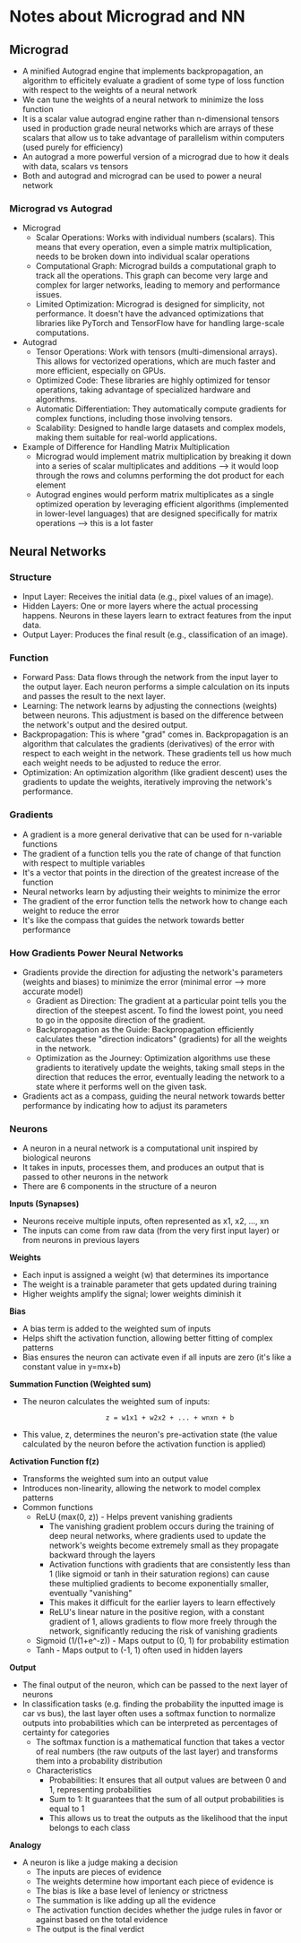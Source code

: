 # Notes about Micrograd and NN

## Micrograd
- A minified Autograd engine that implements backpropagation, an algorithm to efficitely evaluate a gradient of some type of loss function with respect to the weights of a neural network
- We can tune the weights of a neural network to minimize the loss function
- It is a scalar value autograd engine rather than n-dimensional tensors used in production grade neural networks which are arrays of these scalars that allow us to take advantage of parallelism within computers (used purely for efficiency)
- An autograd a more powerful version of a micrograd due to how it deals with data, scalars vs tensors
- Both and autograd and micrograd can be used to power a neural network 

### Micrograd vs Autograd
- Micrograd
    - Scalar Operations: Works with individual numbers (scalars). This means that every operation, even a simple matrix multiplication, needs to be broken down into individual scalar operations     
    - Computational Graph: Micrograd builds a computational graph to track all the operations. This graph can become very large and complex for larger networks, leading to memory and performance issues.   
    - Limited Optimization: Micrograd is designed for simplicity, not performance. It doesn't have the advanced optimizations that libraries like PyTorch and TensorFlow have for handling large-scale computations.
- Autograd
    - Tensor Operations: Work with tensors (multi-dimensional arrays). This allows for vectorized operations, which are much faster and more efficient, especially on GPUs.   
    - Optimized Code: These libraries are highly optimized for tensor operations, taking advantage of specialized hardware and algorithms.
    - Automatic Differentiation: They automatically compute gradients for complex functions, including those involving tensors.   
    - Scalability: Designed to handle large datasets and complex models, making them suitable for real-world applications.
- Example of Difference for Handling Matrix Multiplication
    - Micrograd would implement matrix multiplication by breaking it down into a series of scalar multiplicates and additions --> it would loop through the rows and columns performing the dot product for each element
    - Autograd engines would perform matrix multiplicates as a single optimized operation by leveraging efficient algorithms (implemented in lower-level languages) that are designed specifically for matrix operations --> this is a lot faster


## Neural Networks

### Structure
- Input Layer: Receives the initial data (e.g., pixel values of an image).   
- Hidden Layers: One or more layers where the actual processing happens. Neurons in these layers learn to extract features from the input data.   
- Output Layer: Produces the final result (e.g., classification of an image).

### Function
- Forward Pass: Data flows through the network from the input layer to the output layer. Each neuron performs a simple calculation on its inputs and passes the result to the next layer.   
- Learning: The network learns by adjusting the connections (weights) between neurons. This adjustment is based on the difference between the network's output and the desired output.   
- Backpropagation: This is where "grad" comes in. Backpropagation is an algorithm that calculates the gradients (derivatives) of the error with respect to each weight in the network. These gradients tell us how much each weight needs to be adjusted to reduce the error.   
- Optimization: An optimization algorithm (like gradient descent) uses the gradients to update the weights, iteratively improving the network's performance.

### Gradients
- A gradient is a more general derivative that can be used for n-variable functions
- The gradient of a function tells you the rate of change of that function with respect to multiple variables
- It's a vector that points in the direction of the greatest increase of the function
- Neural networks learn by adjusting their weights to minimize the error
- The gradient of the error function tells the network how to change each weight to reduce the error 
- It's like the compass that guides the network towards better performance

### How Gradients Power Neural Networks
- Gradients provide the direction for adjusting the network's parameters (weights and biases) to minimize the error (minimal error --> more accurate model)
    - Gradient as Direction: The gradient at a particular point tells you the direction of the steepest ascent. To find the lowest point, you need to go in the opposite direction of the gradient.
    - Backpropagation as the Guide: Backpropagation efficiently calculates these "direction indicators" (gradients) for all the weights in the network.   
    - Optimization as the Journey: Optimization algorithms use these gradients to iteratively update the weights, taking small steps in the direction that reduces the error, eventually leading the network to a state where it performs well on the given task.
- Gradients act as a compass, guiding the neural network towards better performance by indicating how to adjust its parameters

### Neurons
- A neuron in a neural network is a computational unit inspired by biological neurons
- It takes in inputs, processes them, and produces an output that is passed to other neurons in the network
- There are 6 components in the structure of a neuron

**Inputs (Synapses)**
- Neurons receive multiple inputs, often represented as x1, x2, ..., xn
- The inputs can come from raw data (from the very first input layer) or from neurons in previous layers

**Weights**
- Each input is assigned a weight (w) that determines its importance
- The weight is a trainable parameter that gets updated during training
- Higher weights amplify the signal; lower weights diminish it

**Bias**
- A bias term is added to the weighted sum of inputs
- Helps shift the activation function, allowing better fitting of complex patterns
- Bias ensures the neuron can activate even if all inputs are zero (it's like a constant value in y=mx+b)

**Summation Function (Weighted sum)**
- The neuron calculates the weighted sum of inputs: 
```
                        z = w1x1 + w2x2 + ... + wnxn + b
```
- This value, z, determines the neuron's pre-activation state (the value calculated by the neuron before the activation function is applied)

**Activation Function f(z)**
- Transforms the weighted sum into an output value
- Introduces non-linearity, allowing the network to model complex patterns
- Common functions
    - ReLU (max(0, z)) - Helps prevent vanishing gradients
        - The vanishing gradient problem occurs during the training of deep neural networks, where gradients used to update the network's weights become extremely small as they propagate backward through the layers
        - Activation functions with gradients that are consistently less than 1 (like sigmoid or tanh in their saturation regions) can cause these multiplied gradients to become exponentially smaller, eventually "vanishing"
        - This makes it difficult for the earlier layers to learn effectively
        - ReLU's linear nature in the positive region, with a constant gradient of 1, allows gradients to flow more freely through the network, significantly reducing the risk of vanishing gradients
    - Sigmoid (1/(1+e^-z)) - Maps output to (0, 1) for probability estimation
    - Tanh - Maps output to (-1, 1) often used in hidden layers

**Output**
- The final output of the neuron, which can be passed to the next layer of neurons
- In classification tasks (e.g. finding the probability the inputted image is car vs bus), the last layer often uses a softmax function to normalize outputs into probabilities which can be interpreted as percentages of certainty for categories
    - The softmax function is a mathematical function that takes a vector of real numbers (the raw outputs of the last layer) and transforms them into a probability distribution
    - Characteristics
        - Probabilities: It ensures that all output values are between 0 and 1, representing probabilities
        - Sum to 1: It guarantees that the sum of all output probabilities is equal to 1
        - This allows us to treat the outputs as the likelihood that the input belongs to each class

**Analogy**
- A neuron is like a judge making a decision
    - The inputs are pieces of evidence
    - The weights determine how important each piece of evidence is
    - The bias is like a base level of leniency or strictness
    - The summation is like adding up all the evidence
    - The activation function decides whether the judge rules in favor or against based on the total evidence
    - The output is the final verdict



